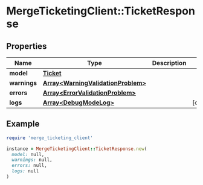 # MergeTicketingClient::TicketResponse

## Properties

| Name | Type | Description | Notes |
| ---- | ---- | ----------- | ----- |
| **model** | [**Ticket**](Ticket.md) |  |  |
| **warnings** | [**Array&lt;WarningValidationProblem&gt;**](WarningValidationProblem.md) |  |  |
| **errors** | [**Array&lt;ErrorValidationProblem&gt;**](ErrorValidationProblem.md) |  |  |
| **logs** | [**Array&lt;DebugModeLog&gt;**](DebugModeLog.md) |  | [optional] |

## Example

```ruby
require 'merge_ticketing_client'

instance = MergeTicketingClient::TicketResponse.new(
  model: null,
  warnings: null,
  errors: null,
  logs: null
)
```

